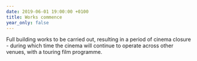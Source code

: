 ```yaml
---
date: 2019-06-01 19:00:00 +0100
title: Works commence
year_only: false
---
```

Full building works to be carried out, resulting in a period of cinema closure - during which time the cinema will continue to operate across other venues, with a touring film programme.